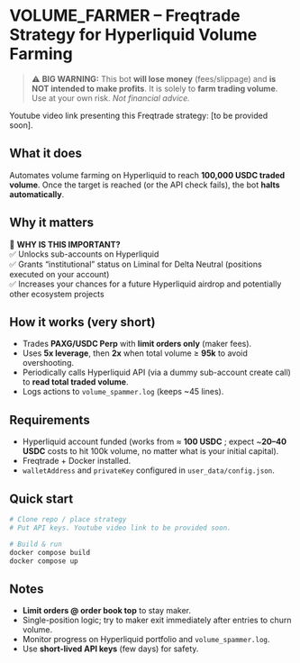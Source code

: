 # VOLUME_FARMER – Freqtrade Strategy for Hyperliquid Volume Farming

> ⚠️ **BIG WARNING:** This bot **will lose money** (fees/slippage) and **is NOT intended to make profits**. It is solely to **farm trading volume**. Use at your own risk. *Not financial advice.*

Youtube video link presenting this Freqtrade strategy: [to be provided soon].

## What it does
Automates volume farming on Hyperliquid to reach **100,000 USDC traded volume**. Once the target is reached (or the API check fails), the bot **halts automatically**.

## Why it matters
🎯 **WHY IS THIS IMPORTANT?**  
✅ Unlocks sub-accounts on Hyperliquid  
✅ Grants “institutional” status on Liminal for Delta Neutral (positions executed on your account)  
✅ Increases your chances for a future Hyperliquid airdrop and potentially other ecosystem projects  

## How it works (very short)
- Trades **PAXG/USDC Perp** with **limit orders only** (maker fees).
- Uses **5x leverage**, then **2x** when total volume ≥ **95k** to avoid overshooting.
- Periodically calls Hyperliquid API (via a dummy sub-account create call) to **read total traded volume**.
- Logs actions to `volume_spammer.log` (keeps ~45 lines).

## Requirements
- Hyperliquid account funded (works from ≈ **100 USDC** ; expect ~**20–40 USDC** costs to hit 100k volume, no matter what is your initial capital).
- Freqtrade + Docker installed.
- `walletAddress` and `privateKey` configured in `user_data/config.json`.

## Quick start
```bash
# Clone repo / place strategy
# Put API keys. Youtube video link to be provided soon.

# Build & run
docker compose build
docker compose up
```

## Notes
- **Limit orders @ order book top** to stay maker.
- Single-position logic; try to maker exit immediately after entries to churn volume.
- Monitor progress on Hyperliquid portfolio and `volume_spammer.log`.
- Use **short-lived API keys** (few days) for safety.

